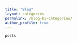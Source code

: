 ```yaml
---
title: "Blog"
layout: categories
permalink: /blog-by-categories/
author_profile: true
---
```


`posts`